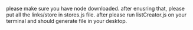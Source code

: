 please make sure you have node downloaded.
after enusring that, please put all the links/store in stores.js file.
after please run listCreator.js on your terminal and should generate file in your desktop.
